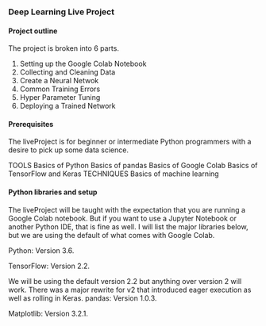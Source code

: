 ### Deep Learning Live Project

#### Project outline
The project is broken into 6 parts.

1. Setting up the Google Colab Notebook
2. Collecting and Cleaning Data
3. Create a Neural Netwok
4. Common Training Errors
5. Hyper Parameter Tuning
6. Deploying a Trained Network

#### Prerequisites
The liveProject is for beginner or intermediate Python programmers with a desire to pick up some data science.

TOOLS
Basics of Python
Basics of pandas
Basics of Google Colab
Basics of TensorFlow and Keras
TECHNIQUES
Basics of machine learning

#### Python libraries and setup
The liveProject will be taught with the expectation that you are running a Google Colab notebook. But if you want to use a Jupyter Notebook or another Python IDE, that is fine as well. I will list the major libraries below, but we are using the default of what comes with Google Colab.

Python: Version 3.6.

TensorFlow: Version 2.2.

We will be using the default version 2.2 but anything over version 2 will work. There was a major rewrite for v2 that introduced eager execution as well as rolling in Keras.
pandas: Version 1.0.3.

Matplotlib: Version 3.2.1.

